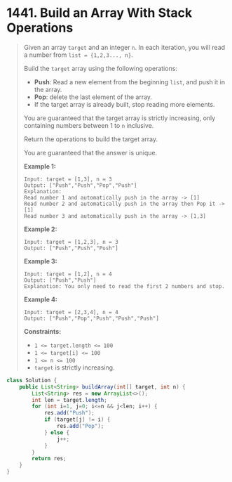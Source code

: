 # 1441. Build an Array With Stack Operations

> Given an array `target` and an integer `n`. In each iteration, you will read a number from  `list = {1,2,3..., n}`.
>
> Build the `target` array using the following operations:
>
> - **Push**: Read a new element from the beginning `list`, and push it in the array.
> - **Pop**: delete the last element of the array.
> - If the target array is already built, stop reading more elements.
>
> You are guaranteed that the target array is strictly increasing, only containing numbers between 1 to `n` inclusive.
>
> Return the operations to build the target array.
>
> You are guaranteed that the answer is unique.
>
>  
>
> **Example 1:**
>
> ```
> Input: target = [1,3], n = 3
> Output: ["Push","Push","Pop","Push"]
> Explanation: 
> Read number 1 and automatically push in the array -> [1]
> Read number 2 and automatically push in the array then Pop it -> [1]
> Read number 3 and automatically push in the array -> [1,3]
> ```
>
> **Example 2:**
>
> ```
> Input: target = [1,2,3], n = 3
> Output: ["Push","Push","Push"]
> ```
>
> **Example 3:**
>
> ```
> Input: target = [1,2], n = 4
> Output: ["Push","Push"]
> Explanation: You only need to read the first 2 numbers and stop.
> ```
>
> **Example 4:**
>
> ```
> Input: target = [2,3,4], n = 4
> Output: ["Push","Pop","Push","Push","Push"]
> ```
>
>  
>
> **Constraints:**
>
> - `1 <= target.length <= 100`
> - `1 <= target[i] <= 100`
> - `1 <= n <= 100`
> - `target` is strictly increasing.

```java
class Solution {
    public List<String> buildArray(int[] target, int n) {
        List<String> res = new ArrayList<>();
        int len = target.length;
        for (int i=1, j=0; i<=n && j<len; i++) {
            res.add("Push");
            if (target[j] != i) {
                res.add("Pop");
            } else {
                j++;
            }
        }
        return res;
    }
}
```


